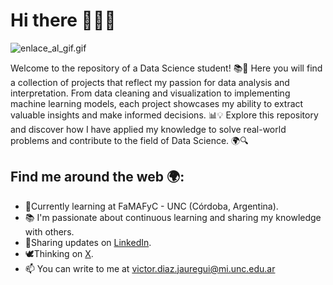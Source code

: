 # Hi there 👋🏻‍💻
![enlace_al_gif.gif](https://media.giphy.com/media/5r5J4JD9miis/giphy.gif)

Welcome to the repository of a Data Science student! 📚🔬 Here you will find a collection of projects that reflect my passion for data analysis and interpretation. From data cleaning and visualization to implementing machine learning models, each project showcases my ability to extract valuable insights and make informed decisions. 📊💡 Explore this repository and discover how I have applied my knowledge to solve real-world problems and contribute to the field of Data Science. 🌍🔍


## Find me around the web 🌍:
- 🌱Currently learning at FaMAFyC - UNC (Córdoba, Argentina).
- 📚 I'm passionate about continuous learning and sharing my knowledge with others.
- 💼Sharing updates on [LinkedIn](https://www.linkedin.com/in/aledjv/ "LinkedIn").
- 🕊️Thinking on [X](https://twitter.com/v_alediaz_/ "Twitter").
- 📫 You can write to me at victor.diaz.jauregui@mi.unc.edu.ar


